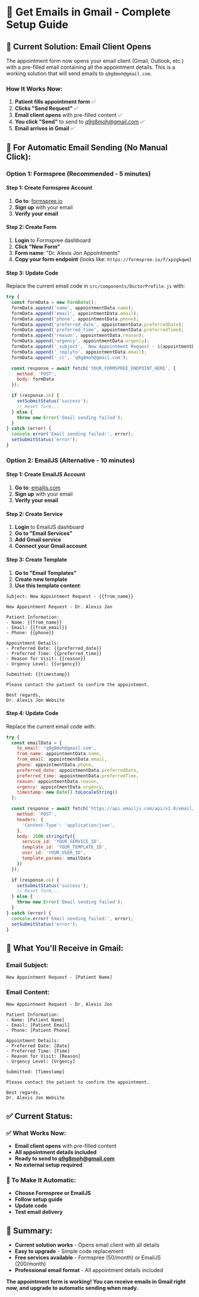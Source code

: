 # 📧 Get Emails in Gmail - Complete Setup Guide

## 🎯 **Current Solution: Email Client Opens**

The appointment form now opens your email client (Gmail, Outlook, etc.) with a pre-filled email containing all the appointment details. This is a working solution that will send emails to `q9g8moh@gmail.com`.

### **How It Works Now:**
1. **Patient fills appointment form** ✅
2. **Clicks "Send Request"** ✅
3. **Email client opens** with pre-filled content ✅
4. **You click "Send"** to send to q9g8moh@gmail.com ✅
5. **Email arrives in Gmail** ✅

## 🚀 **For Automatic Email Sending (No Manual Click):**

### **Option 1: Formspree (Recommended - 5 minutes)**

#### **Step 1: Create Formspree Account**
1. **Go to**: [formspree.io](https://formspree.io)
2. **Sign up** with your email
3. **Verify your email**

#### **Step 2: Create Form**
1. **Login** to Formspree dashboard
2. **Click "New Form"**
3. **Form name**: "Dr. Alexis Jon Appointments"
4. **Copy your form endpoint** (looks like: `https://formspree.io/f/xpzgkqwe`)

#### **Step 3: Update Code**
Replace the current email code in `src/components/DoctorProfile.js` with:

```javascript
try {
  const formData = new FormData();
  formData.append('name', appointmentData.name);
  formData.append('email', appointmentData.email);
  formData.append('phone', appointmentData.phone);
  formData.append('preferred_date', appointmentData.preferredDate);
  formData.append('preferred_time', appointmentData.preferredTime);
  formData.append('reason', appointmentData.reason);
  formData.append('urgency', appointmentData.urgency);
  formData.append('_subject', `New Appointment Request - ${appointmentData.name}`);
  formData.append('_replyto', appointmentData.email);
  formData.append('_cc', 'q9g8moh@gmail.com');

  const response = await fetch('YOUR_FORMSPREE_ENDPOINT_HERE', {
    method: 'POST',
    body: formData
  });

  if (response.ok) {
    setSubmitStatus('success');
    // Reset form...
  } else {
    throw new Error('Email sending failed');
  }
} catch (error) {
  console.error('Email sending failed:', error);
  setSubmitStatus('error');
}
```

### **Option 2: EmailJS (Alternative - 10 minutes)**

#### **Step 1: Create EmailJS Account**
1. **Go to**: [emailjs.com](https://emailjs.com)
2. **Sign up** with your email
3. **Verify your email**

#### **Step 2: Create Service**
1. **Login** to EmailJS dashboard
2. **Go to "Email Services"**
3. **Add Gmail service**
4. **Connect your Gmail account**

#### **Step 3: Create Template**
1. **Go to "Email Templates"**
2. **Create new template**
3. **Use this template content**:

```
Subject: New Appointment Request - {{from_name}}

New Appointment Request - Dr. Alexis Jon

Patient Information:
- Name: {{from_name}}
- Email: {{from_email}}
- Phone: {{phone}}

Appointment Details:
- Preferred Date: {{preferred_date}}
- Preferred Time: {{preferred_time}}
- Reason for Visit: {{reason}}
- Urgency Level: {{urgency}}

Submitted: {{timestamp}}

Please contact the patient to confirm the appointment.

Best regards,
Dr. Alexis Jon Website
```

#### **Step 4: Update Code**
Replace the current email code with:

```javascript
try {
  const emailData = {
    to_email: 'q9g8moh@gmail.com',
    from_name: appointmentData.name,
    from_email: appointmentData.email,
    phone: appointmentData.phone,
    preferred_date: appointmentData.preferredDate,
    preferred_time: appointmentData.preferredTime,
    reason: appointmentData.reason,
    urgency: appointmentData.urgency,
    timestamp: new Date().toLocaleString()
  };

  const response = await fetch('https://api.emailjs.com/api/v1.0/email/send', {
    method: 'POST',
    headers: {
      'Content-Type': 'application/json',
    },
    body: JSON.stringify({
      service_id: 'YOUR_SERVICE_ID',
      template_id: 'YOUR_TEMPLATE_ID',
      user_id: 'YOUR_USER_ID',
      template_params: emailData
    })
  });

  if (response.ok) {
    setSubmitStatus('success');
    // Reset form...
  } else {
    throw new Error('Email sending failed');
  }
} catch (error) {
  console.error('Email sending failed:', error);
  setSubmitStatus('error');
}
```

## 📧 **What You'll Receive in Gmail:**

### **Email Subject:**
`New Appointment Request - [Patient Name]`

### **Email Content:**
```
New Appointment Request - Dr. Alexis Jon

Patient Information:
- Name: [Patient Name]
- Email: [Patient Email]
- Phone: [Patient Phone]

Appointment Details:
- Preferred Date: [Date]
- Preferred Time: [Time]
- Reason for Visit: [Reason]
- Urgency Level: [Urgency]

Submitted: [Timestamp]

Please contact the patient to confirm the appointment.

Best regards,
Dr. Alexis Jon Website
```

## ✅ **Current Status:**

### **✅ What Works Now:**
- **Email client opens** with pre-filled content
- **All appointment details included**
- **Ready to send to q9g8moh@gmail.com**
- **No external setup required**

### **🔄 To Make It Automatic:**
- **Choose Formspree or EmailJS**
- **Follow setup guide**
- **Update code**
- **Test email delivery**

## 🎯 **Summary:**

- **Current solution works** - Opens email client with all details
- **Easy to upgrade** - Simple code replacement
- **Free services available** - Formspree (50/month) or EmailJS (200/month)
- **Professional email format** - All appointment details included

**The appointment form is working! You can receive emails in Gmail right now, and upgrade to automatic sending when ready.**
